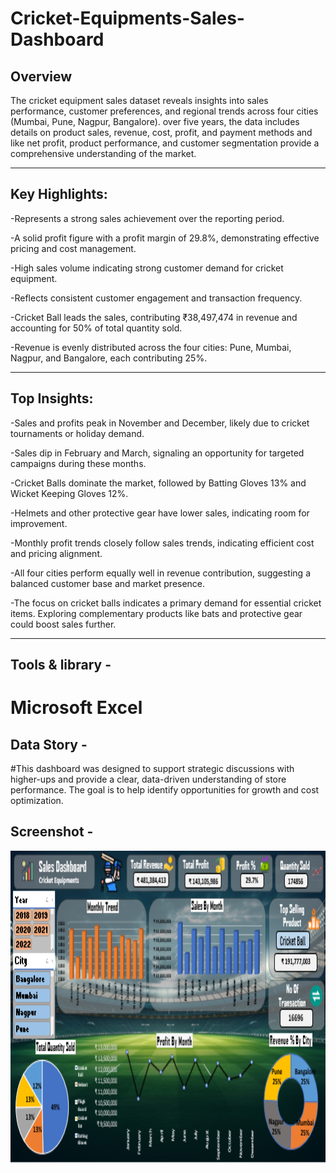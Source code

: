 # Cricket-Equipments-Sales-Dashboard
## Overview
The cricket equipment sales dataset reveals insights into sales performance, customer preferences, and regional trends across four cities (Mumbai, Pune, Nagpur, Bangalore). over five years, the data includes details on product sales, revenue, cost, profit, and payment methods and like net profit, product performance, and customer segmentation provide a comprehensive understanding of the market.

---

## Key Highlights:
-Represents a strong sales achievement over the reporting period.

-A solid profit figure with a profit margin of 29.8%, demonstrating effective pricing and cost management.

-High sales volume indicating strong customer demand for cricket equipment.

-Reflects consistent customer engagement and transaction frequency.

-Cricket Ball leads the sales, contributing ₹38,497,474 in revenue and accounting for 50% of total quantity sold.

-Revenue is evenly distributed across the four cities: Pune, Mumbai, Nagpur, and Bangalore, each contributing 25%.

---

## Top Insights:

-Sales and profits peak in November and December, likely due to cricket tournaments or holiday demand.

-Sales dip in February and March, signaling an opportunity for targeted campaigns during these months.

-Cricket Balls dominate the market, followed by Batting Gloves 13% and Wicket Keeping Gloves 12%.

-Helmets and other protective gear have lower sales, indicating room for improvement.

-Monthly profit trends closely follow sales trends, indicating efficient cost and pricing alignment.

-All four cities perform equally well in revenue contribution, suggesting a balanced customer base and market presence.

-The focus on cricket balls indicates a primary demand for essential cricket items. Exploring complementary products like bats and protective gear could boost sales further.

---
## Tools & library -
# Microsoft Excel



## Data Story -
#This dashboard was designed to support strategic discussions with higher-ups and provide a clear, data-driven understanding of store performance. The goal is to help identify opportunities for growth and cost optimization.

## Screenshot -

<img src="https://github.com/Devesh1745/Cricket-Equipments-Sales-Dashboard/blob/main/Dashboard.PNG" alt="myql-logo" width="1000" height="500"/>
